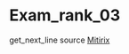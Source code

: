 # Exam_rank_03

get_next_line source [Mitirix](https://github.com/MITIRIX/42_ExamRank03/tree/main/get_next_line)

